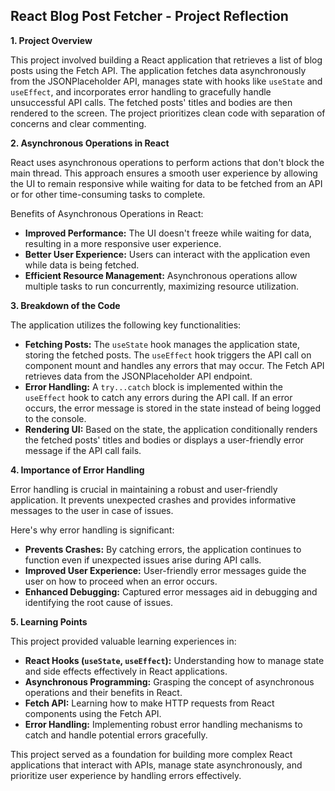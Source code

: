 ## React Blog Post Fetcher - Project Reflection

**1. Project Overview**

This project involved building a React application that retrieves a list of blog posts using the Fetch API. The application fetches data asynchronously from the JSONPlaceholder API, manages state with hooks like `useState` and `useEffect`, and incorporates error handling to gracefully handle unsuccessful API calls. The fetched posts' titles and bodies are then rendered to the screen. The project prioritizes clean code with separation of concerns and clear commenting.

**2. Asynchronous Operations in React**

React uses asynchronous operations to perform actions that don't block the main thread. This approach ensures a smooth user experience by allowing the UI to remain responsive while waiting for data to be fetched from an API or for other time-consuming tasks to complete. 

Benefits of Asynchronous Operations in React:

- **Improved Performance:** The UI doesn't freeze while waiting for data, resulting in a more responsive user experience.
- **Better User Experience:** Users can interact with the application even while data is being fetched.
- **Efficient Resource Management:** Asynchronous operations allow multiple tasks to run concurrently, maximizing resource utilization.

**3. Breakdown of the Code**

The application utilizes the following key functionalities:

- **Fetching Posts:** The `useState` hook manages the application state, storing the fetched posts. The `useEffect` hook triggers the API call on component mount and handles any errors that may occur. The Fetch API retrieves data from the JSONPlaceholder API endpoint.
- **Error Handling:** A `try...catch` block is implemented within the `useEffect` hook to catch any errors during the API call. If an error occurs, the error message is stored in the state instead of being logged to the console.
- **Rendering UI:** Based on the state, the application conditionally renders the fetched posts' titles and bodies or displays a user-friendly error message if the API call fails.

**4. Importance of Error Handling**

Error handling is crucial in maintaining a robust and user-friendly application. It prevents unexpected crashes and provides informative messages to the user in case of issues.

Here's why error handling is significant:

- **Prevents Crashes:** By catching errors, the application continues to function even if unexpected issues arise during API calls.
- **Improved User Experience:** User-friendly error messages guide the user on how to proceed when an error occurs.
- **Enhanced Debugging:** Captured error messages aid in debugging and identifying the root cause of issues. 

**5. Learning Points**

This project provided valuable learning experiences in:

- **React Hooks (`useState`, `useEffect`):** Understanding how to manage state and side effects effectively in React applications.
- **Asynchronous Programming:** Grasping the concept of asynchronous operations and their benefits in React.
- **Fetch API:** Learning how to make HTTP requests from React components using the Fetch API.
- **Error Handling:** Implementing robust error handling mechanisms to catch and handle potential errors gracefully.

This project served as a foundation for building more complex React applications that interact with APIs, manage state asynchronously, and prioritize user experience by handling errors effectively.
